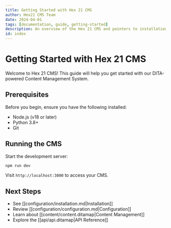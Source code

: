 ```yaml
---
title: Getting Started with Hex 21 CMS
author: Hex21 CMS Team
date: 2024-04-01
tags: [documentation, guide, getting-started]
description: An overview of the Hex 21 CMS and pointers to installation and configuration.
id: index
---
```


# Getting Started with Hex 21 CMS

Welcome to Hex 21 CMS! This guide will help you get started with our DITA-powered Content Management System.

## Prerequisites

Before you begin, ensure you have the following installed:
- Node.js (v18 or later)
- Python 3.8+
- Git

## Running the CMS

Start the development server:
```bash
npm run dev
```

Visit `http://localhost:3000` to access your CMS.

## Next Steps

- See [[configuration/installation.md|Installation]]
- Review [[configuration/configuration.md|Configuration]]
- Learn about [[content/content.ditamap|Content Management]]
- Explore the [[api/api.ditamap|API Reference]]